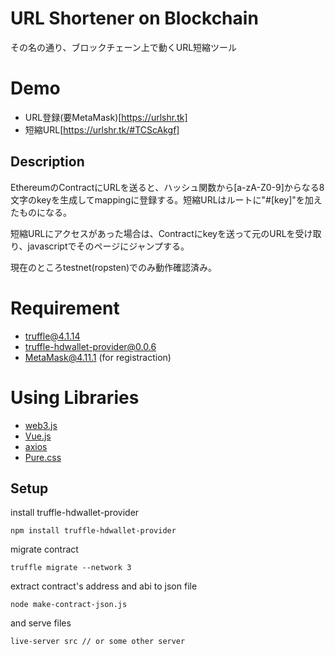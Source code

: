 # URL Shortener on Blockchain
その名の通り、ブロックチェーン上で動くURL短縮ツール

# Demo
- URL登録(要MetaMask)[https://urlshr.tk]
- 短縮URL[https://urlshr.tk/#TCScAkgf]

## Description
EthereumのContractにURLを送ると、ハッシュ関数から[a-zA-Z0-9]からなる8文字のkeyを生成してmappingに登録する。短縮URLはルートに"#[key]"を加えたものになる。

短縮URLにアクセスがあった場合は、Contractにkeyを送って元のURLを受け取り、javascriptでそのページにジャンプする。

現在のところtestnet(ropsten)でのみ動作確認済み。

# Requirement
- truffle@4.1.14
- truffle-hdwallet-provider@0.0.6
- MetaMask@4.11.1 (for registraction)

# Using Libraries
- [web3.js](https://github.com/ethereum/web3.js/)
- [Vue.js](https://jp.vuejs.org/index.html)
- [axios](https://github.com/axios/axios)
- [Pure.css](https://purecss.io/)

## Setup
install truffle-hdwallet-provider
```
npm install truffle-hdwallet-provider
```

migrate contract
```
truffle migrate --network 3
```

extract contract's address and abi to json file
```
node make-contract-json.js
```

and serve files
```
live-server src // or some other server
```